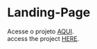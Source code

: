 # Landing-Page
Acesse o projeto <a href="https://0erik1.github.io/Landing-Page/">AQUI</a>.<br>
access the project <a href="https://0erik1.github.io/Landing-Page/">HERE</a>.

